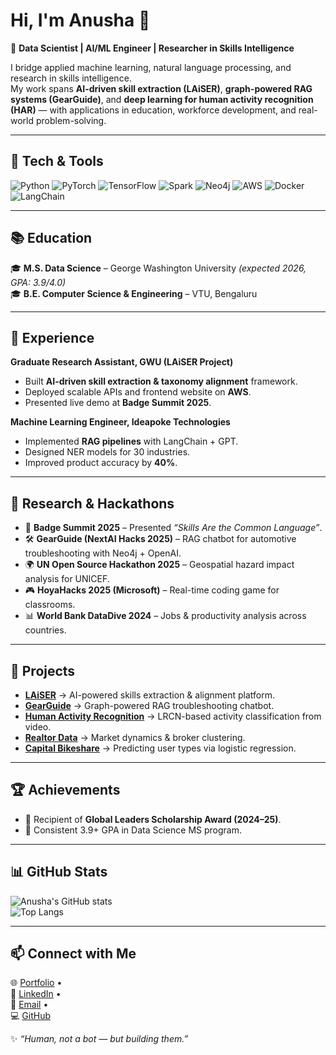 # Hi, I'm Anusha 👋  

🚀 **Data Scientist | AI/ML Engineer | Researcher in Skills Intelligence**  

I bridge applied machine learning, natural language processing, and research in skills intelligence.  
My work spans **AI-driven skill extraction (LAiSER)**, **graph-powered RAG systems (GearGuide)**, and **deep learning for human activity recognition (HAR)** — with applications in education, workforce development, and real-world problem-solving.  

---

## 🔧 Tech & Tools  
![Python](https://img.shields.io/badge/Python-3776AB?style=for-the-badge&logo=python&logoColor=white)
![PyTorch](https://img.shields.io/badge/PyTorch-EE4C2C?style=for-the-badge&logo=pytorch&logoColor=white)
![TensorFlow](https://img.shields.io/badge/TensorFlow-FF6F00?style=for-the-badge&logo=tensorflow&logoColor=white)
![Spark](https://img.shields.io/badge/Apache_Spark-E25A1C?style=for-the-badge&logo=apachespark&logoColor=white)
![Neo4j](https://img.shields.io/badge/Neo4j-008CC1?style=for-the-badge&logo=neo4j&logoColor=white)
![AWS](https://img.shields.io/badge/AWS-232F3E?style=for-the-badge&logo=amazon-aws&logoColor=white)
![Docker](https://img.shields.io/badge/Docker-2496ED?style=for-the-badge&logo=docker&logoColor=white)
![LangChain](https://img.shields.io/badge/LangChain-0A0A0A?style=for-the-badge&logoColor=white)

---

## 📚 Education  
🎓 **M.S. Data Science** – George Washington University *(expected 2026, GPA: 3.9/4.0)*  
🎓 **B.E. Computer Science & Engineering** – VTU, Bengaluru  

---

## 💼 Experience  

**Graduate Research Assistant, GWU (LAiSER Project)**  
- Built **AI-driven skill extraction & taxonomy alignment** framework.  
- Deployed scalable APIs and frontend website on **AWS**.  
- Presented live demo at **Badge Summit 2025**.  

**Machine Learning Engineer, Ideapoke Technologies**  
- Implemented **RAG pipelines** with LangChain + GPT.  
- Designed NER models for 30 industries.  
- Improved product accuracy by **40%**.  

---

## 🔬 Research & Hackathons  

- 🎤 **Badge Summit 2025** – Presented *“Skills Are the Common Language”*.  
- 🛠 **GearGuide (NextAI Hacks 2025)** – RAG chatbot for automotive troubleshooting with Neo4j + OpenAI.  
- 🌍 **UN Open Source Hackathon 2025** – Geospatial hazard impact analysis for UNICEF.  
- 🎮 **HoyaHacks 2025 (Microsoft)** – Real-time coding game for classrooms.  
- 📊 **World Bank DataDive 2024** – Jobs & productivity analysis across countries.  

---

## 🚀 Projects  

- **[LAiSER](https://laiser.gwu.edu/about-us)** → AI-powered skills extraction & alignment platform.  
- **[GearGuide](https://github.com/Anusha-raju/GearGuidev2.git)** → Graph-powered RAG troubleshooting chatbot.  
- **[Human Activity Recognition](https://github.com/Anusha-raju/Human-Activity-Recognition.git)** → LRCN-based activity classification from video.  
- **[Realtor Data](https://anusha-raju.github.io/Realtor-Data/)** → Market dynamics & broker clustering.  
- **[Capital Bikeshare](https://anusha-raju.github.io/Capital-Bikeshare/)** → Predicting user types via logistic regression.  

---

## 🏆 Achievements  
- 🌟 Recipient of **Global Leaders Scholarship Award (2024–25)**.  
- 🌟 Consistent 3.9+ GPA in Data Science MS program.  

---

## 📊 GitHub Stats  

![Anusha's GitHub stats](https://github-readme-stats.vercel.app/api?username=Anusha-raju&show_icons=true&theme=radical)  
![Top Langs](https://github-readme-stats.vercel.app/api/top-langs/?username=Anusha-raju&layout=compact&theme=radical)  

---

## 📫 Connect with Me  

🌐 [Portfolio](https://anusha-umashankar.vercel.app/) •  
💼 [LinkedIn](https://linkedin.com/in/anusha-umashankar) •  
📧 [Email](mailto:anusha.u.raju@gmail.com) •  
💻 [GitHub](https://github.com/Anusha-raju)  

✨ *“Human, not a bot — but building them.”*  
